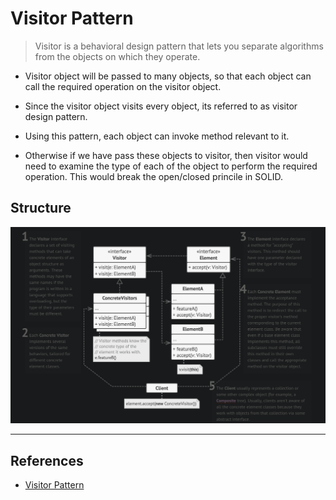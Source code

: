 # Visitor Pattern

> Visitor is a behavioral design pattern that lets you separate algorithms from the objects on which they operate.

- Visitor object will be passed to many objects, so that each object can call the required operation on the visitor object.

- Since the visitor object visits every object, its referred to as visitor design pattern.

- Using this pattern, each object can invoke method relevant to it.

- Otherwise if we have pass these objects to visitor, then visitor would need to examine the type of each of the object to perform the required operation. This would break the open/closed princile in SOLID.

## Structure

![Visitor structure](visitor_pattern_structure.png)

---

## References

- [Visitor Pattern](https://refactoring.guru/design-patterns/visitor)
